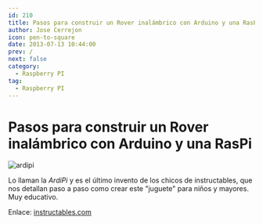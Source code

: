 ```yaml
---
id: 210
title: Pasos para construir un Rover inalámbrico con Arduino y una RasPi
author: Jose Cerrejon
icon: pen-to-square
date: 2013-07-13 10:44:00
prev: /
next: false
category:
  - Raspberry PI
tag:
  - Raspberry PI
---
```


# Pasos para construir un Rover inalámbrico con Arduino y una RasPi

![ardipi](/images/2013/07/ardipi.jpg)

Lo llaman la *ArdiPi* y es el último invento de los chicos de instructables, que nos detallan paso a paso como crear este "juguete" para niños y mayores. Muy educativo.

Enlace: [instructables.com](http://www.instructables.com/id/ArdiPi-The-Wireless-Arduino-and-Raspberry-Pi-Rov/?ALLSTEPS)